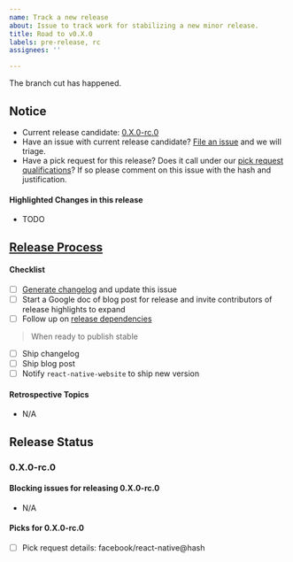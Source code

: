 ```yaml
---
name: Track a new release
about: Issue to track work for stabilizing a new minor release.
title: Road to v0.X.0
labels: pre-release, rc
assignees: ''

---
```


The branch cut has happened.
## Notice
* Current release candidate: [0.X.0-rc.0](https://github.com/facebook/react-native/releases)
* Have an issue with current release candidate? [File an issue](https://github.com/react-native-community/releases/issues/new?assignees=&labels=triage%2Cpre-release&template=release_blocker_form.yml) and we will triage.
* Have a pick request for this release? Does it call under our [pick request qualifications](./definitions.md#what-is-a-qualified-pick-request)? If so please comment on this issue with the hash and justification. 
#### Highlighted Changes in this release
<!-- Add stand-out changes in this release, and link to changelog PR.  --> 
- TODO

## [Release Process](./release-process-v2)
#### Checklist
- [ ] [Generate changelog](https://github.com/react-native-community/releases/blob/master/docs/generate-changelog.md) and update this issue
- [ ] Start a Google doc of blog post for release and invite contributors of release highlights to expand
- [ ] Follow up on [release dependencies](./dependencies)
> When ready to publish stable
- [ ] Ship changelog
- [ ] Ship blog post 
- [ ] Notify `react-native-website` to ship new version

#### Retrospective Topics
<!-- List out pain points, issues to investigate that are not release-blocking to follow up on -->
- N/A

## Release Status
### 0.X.0-rc.0
#### Blocking issues for releasing 0.X.0-rc.0
- N/A
#### Picks for 0.X.0-rc.0
- [ ] Pick request details: facebook/react-native@hash

